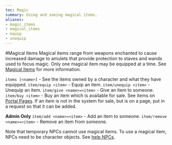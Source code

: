 ```yaml
---
toc: Magic
summary: Using and seeing magical items.
aliases:
- magic_items
- magical_items
- equip
- unequip
---
```

#Magical Items
Magical items range from weapons enchanted to cause increased damage to amulets that provide protection to staves and wands used to focus magic. Only one magical item may be equipped at a time. See [Magical Items](/wiki/magical_items) for more information.

`items [<name>]` - See the items owned by a character and what they have equipped.
`item/equip <item>` - Equip an item.
`item/unequip <item>` - Unequip an item.
`item/give <name>=<item>` - Give an item to someone.
`item/buy <item>` - Buy an item which is available for sale. See items on [Portal Pages](/portals). If an item is not in the system for sale, but is on a page, put in a request so that it can be added.

**Admin Only**
`item/add <name>=<item>` - Add an item to someone.
`item/remove <name>=<item>` - Remove an item from someone.

Note that temporary NPCs cannot use magical items. To use a magical item, NPCs need to be character objects. See [help NPCs](/help/npc).
